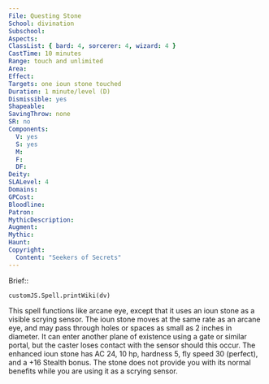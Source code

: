 ```yaml
---
File: Questing Stone
School: divination
Subschool: 
Aspects: 
ClassList: { bard: 4, sorcerer: 4, wizard: 4 }
CastTime: 10 minutes
Range: touch and unlimited
Area: 
Effect: 
Targets: one ioun stone touched
Duration: 1 minute/level (D)
Dismissible: yes
Shapeable: 
SavingThrow: none
SR: no
Components:
  V: yes
  S: yes
  M: 
  F: 
  DF: 
Deity: 
SLALevel: 4
Domains: 
GPCost: 
Bloodline: 
Patron: 
MythicDescription: 
Augment: 
Mythic: 
Haunt: 
Copyright:
  Content: "Seekers of Secrets"
---
```

Brief:: 

```dataviewjs
customJS.Spell.printWiki(dv)
```

This spell functions like arcane eye, except that it uses an ioun stone as a visible scrying sensor. The ioun stone moves at the same rate as an arcane eye, and may pass through holes or spaces as small as 2 inches in diameter. It can enter another plane of existence using a gate or similar portal, but the caster loses contact with the sensor should this occur. The enhanced ioun stone has AC 24, 10 hp, hardness 5, fly speed 30 (perfect), and a +16 Stealth bonus. The stone does not provide you with its normal benefits while you are using it as a scrying sensor.
